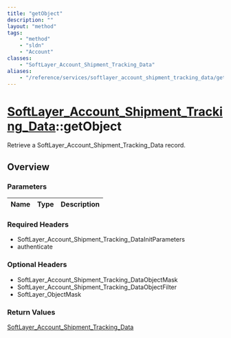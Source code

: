 ```yaml
---
title: "getObject"
description: ""
layout: "method"
tags:
    - "method"
    - "sldn"
    - "Account"
classes:
    - "SoftLayer_Account_Shipment_Tracking_Data"
aliases:
    - "/reference/services/softlayer_account_shipment_tracking_data/getObject"
---
```

# [SoftLayer_Account_Shipment_Tracking_Data](/reference/services/SoftLayer_Account_Shipment_Tracking_Data)::getObject

Retrieve a SoftLayer_Account_Shipment_Tracking_Data record.


## Overview 


### Parameters 
|Name | Type | Description |
| --- | --- | --- |


### Required Headers
* SoftLayer_Account_Shipment_Tracking_DataInitParameters
* authenticate

### Optional Headers
* SoftLayer_Account_Shipment_Tracking_DataObjectMask
* SoftLayer_Account_Shipment_Tracking_DataObjectFilter
* SoftLayer_ObjectMask

### Return Values
<a href='/reference/datatypes/SoftLayer_Account_Shipment_Tracking_Data'>SoftLayer_Account_Shipment_Tracking_Data </a>

